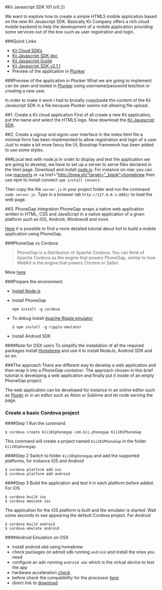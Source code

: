 #Kii Javascript SDK 101 (v0.2)

We want to explore how to create a simple HTML5 mobile application based on the new Kii Javascript SDK. Basically Kii Company offers a rich cloud mobile backend to help the development of a mobile application providing some services out of the box such as user registration and login.

###Quick Links
* <a href="https://developer.kii.com/#/sdks" target="_blank">Kii Cloud SDKs</a>
* <a href="http://documentation.kii.com/references/js/storage/latest/" target="_blank">Kii Javascript SDK doc</a>
* <a href="http://documentation.kii.com/en/guides/javascript/" target="_blank">Kii Javascript Guide</a>
* <a href="https://developer.kii.com/downloads/270/download" target="_blank">Kii Javascript SDK v2.1.1</a>
* Preview of the application in <a href="http://plnkr.co/edit/mSrWyzmmgOeSzCDKRWk8?p=preview" target="_blank">Plunker</a>

###Preview of the application in Plunker
What we are going to implement can be seen and tested in <a href="http://plnkr.co/edit/mSrWyzmmgOeSzCDKRWk8?p=preview" target="_blank">Plunker</a> using username/password test/test or creating a new user.

In order to make it work I had to brutally copy/paste the content of the Kii Javascript SDK in a file because Plunker seems not allowing file upload.

##1. Create a Kii cloud application
First of all create a new Kii application, put the name and select the HTML5 logo. Now download the <a href="https://developer.kii.com/downloads/270/download" target="_blank">Kii Javascript SDK</a>.

##2. Create a signup and signin user interface
In the index.html file a minimal form has been implemented to allow registration and login of a user. Just to make a bit more fancy the UI, Boostrap framework has been added to use some styles.

###Local test with node.js
In order to display and test the application we are going to develop, we have to set up a server to serve files declared in the html page. Download and install <a href="http://nodejs.org/download/" target="_blank">node.js</a>. For instance on mac you can use <a href="http://www.macports.org/" target="_blank">macports</a> or <a href="http://brew.sh/"target="_blank">homebrew</a> then use npm to install connect ``npm install connect``.

Then copy the file ``server.js`` in your project folder and run the command ``node server.js``. Type in a browser tab ``http://127.0.0.1:8081/`` to load the web page.

##3. PhoneGap Integration
PhoneGap wraps a native web application written in HTML, CSS and JavaScript in a native application of a given platform such as iOS, Android, Windows8 and more.

[Here](http://www.smashingmagazine.com/2014/02/11/four-ways-to-build-a-mobile-app-part3-phonegap/) it is possible to find a more detailed tutorial about hot to build a mobile application using PhoneGap.

###PhoneGap vs Cordova
>PhoneGap is a distribution of Apache Cordova. You can think of Apache Cordova as the engine that powers PhoneGap, similar to how WebKit is the engine that powers Chrome or Safari.

More [here](http://phonegap.com/2012/03/19/phonegap-cordova-and-what%E2%80%99s-in-a-name/)

###Prepare the environment
- [Install Node.js](http://nodejs.org/download/)
- Install PhoneGap

    ``` npm install -g cordova ```
- To debug install [Apache Ripple emulator](http://www.raymondcamden.com/index.cfm/2013/11/5/Ripple-is-Reborn)

    ```$ npm install -g ripple-emulator```

- Install Android SDK

####Note for OSX users
To simplify the installation of all the required packages install [Homebrew](http://brew.sh/) and use it to install NodeJs, Android SDK and so on.


###The approach
There are different way to develop a web application and then wrap it into a _PhoneGap container_. The approach chosen in this brief tutorial is developing a web application and finally put it inside of an empty PhoneGap project.

The web application can be developed for instance in an online editor such as [Plunkr](http://plnkr.co/) or in  an editor such as Atom or Sublime and let node serving the page.

### Create a basic Cordova project
####Step 1
Run the command

    $ cordova create kii101phonegap com.kii.phonegap Kii101PhoneGap

This command will create a project named ```Kii101PhoneGap``` in the folder ```kii101phonegap```.

####Step 2
Switch to folder ```kii101phonegap``` and add the supported platforms, for instance iOS and Android

    $ cordova platform add ios
    $ cordova platform add android

####Step 3
Build the application and test it in each platform before added. For iOS

    $ cordova build ios
    $ cordova emulate ios

The application for the iOS platform is built and the emulator is started. Wait some seconds to see appearing the default Cordova project.
For Android

    $ cordova build android
    $ cordova emulate android


####Android Emulation on OSX
- install android skd using homebrew
- check packages on adroid sdk running ```android``` and install the ones you need
- configure an adv running ```android adv``` which is the virtual device to test the app
- hardware acceleration [check](http://stackoverflow.com/questions/10761696/running-the-new-intel-emulator-for-android/10772162#10772162)
- before check the compatibility for the processor [here](http://ark.intel.com/)
- direct link to [download](https://software.intel.com/en-us/android/articles/intel-hardware-accelerated-execution-manager)
